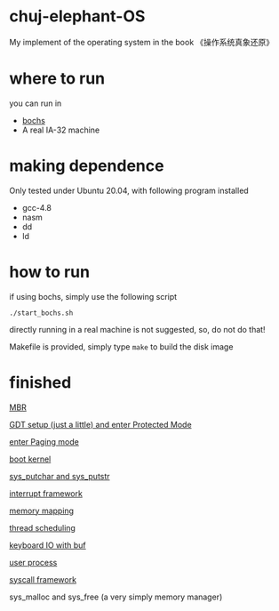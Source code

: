 # chuj-elephant-OS

My implement of the operating system in the book 《操作系统真象还原》

# where to run 

you can run in

* [bochs](https://bochs.sourceforge.io/)
* A real IA-32 machine

# making dependence

Only tested under Ubuntu 20.04, with following program installed

* gcc-4.8
* nasm
* dd
* ld


# how to run

if using bochs, simply use the following script

```
./start_bochs.sh
```

directly running in a real machine is not suggested, so, do not do that!

Makefile is provided, simply type `make` to build the disk image

# finished

[MBR](https://chujdk.github.io/OS/1320.html)

[GDT setup (just a little) and enter Protected Mode](https://chujdk.github.io/OS/1323.html)

[enter Paging mode](https://chujdk.github.io/OS/1327.html)

[boot kernel](https://chujdk.github.io/OS/1330.html)

[sys_putchar and sys_putstr](https://chujdk.github.io/OS/1336.html)

[interrupt framework](https://chujdk.github.io/OS/1339.html)

[memory mapping](https://chujdk.github.io/OS/1349.html)

[thread scheduling](https://chujdk.github.io/OS/1359.html)

[keyboard IO with buf](https://chujdk.github.io/OS/1371.html)

[user process](https://chujdk.github.io/OS/1374.html)

[syscall framework](https://chujdk.github.io/OS/1402.html)

sys_malloc and sys_free (a very simply memory manager)
